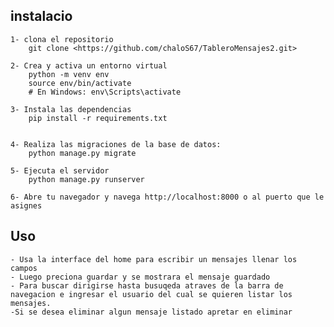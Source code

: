 ## instalacio 
    1- clona el repositorio
        git clone <https://github.com/chaloS67/TableroMensajes2.git>

    2- Crea y activa un entorno virtual
        python -m venv env
        source env/bin/activate  
        # En Windows: env\Scripts\activate

    3- Instala las dependencias
        pip install -r requirements.txt


    4- Realiza las migraciones de la base de datos:
        python manage.py migrate

    5- Ejecuta el servidor
        python manage.py runserver

    6- Abre tu navegador y navega http://localhost:8000 o al puerto que le asignes

## Uso

    - Usa la interface del home para escribir un mensajes llenar los campos 
    - Luego preciona guardar y se mostrara el mensaje guardado
    - Para buscar dirigirse hasta busuqeda atraves de la barra de navegacion e ingresar el usuario del cual se quieren listar los mensajes.
    -Si se desea eliminar algun mensaje listado apretar en eliminar 


    